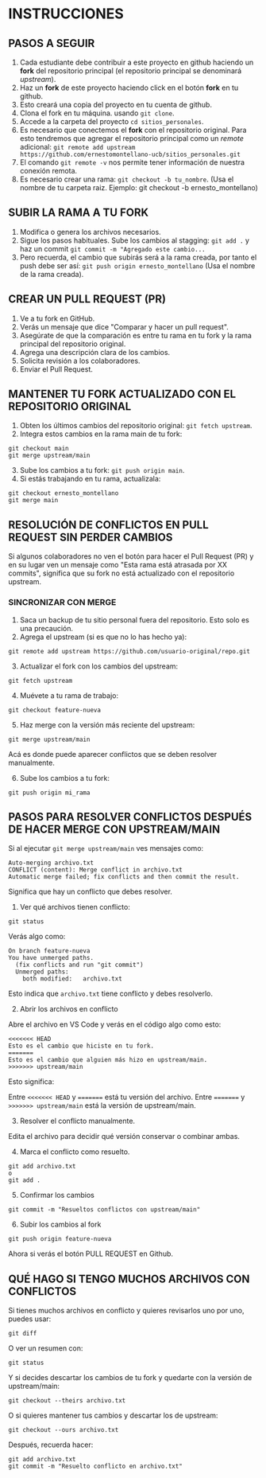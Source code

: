# INSTRUCCIONES

## PASOS A SEGUIR

1. Cada estudiante debe contribuir a este proyecto en github haciendo un **fork** del repositorio principal (el repositorio principal se denominará *upstream*).
2. Haz un **fork** de este proyecto haciendo click en el botón **fork** en tu github.
3. Esto creará una copia del proyecto en tu cuenta de github. 
4. Clona el fork en tu máquina. usando `git clone`.
2. Accede a la carpeta del proyecto `cd sitios_personales`.
3. Es necesario que conectemos el **fork** con el repositorio original. Para esto tendremos que agregar el repositorio principal como un *remote* adicional: `git remote add upstream https://github.com/ernestomontellano-ucb/sitios_personales.git`
4. El comando `git remote -v` nos permite tener información de nuestra conexión remota.
5. Es necesario crear una rama: `git checkout -b tu_nombre`.  (Usa el nombre de tu carpeta raiz. Ejemplo: git checkout -b  ernesto_montellano)

## SUBIR LA RAMA A TU FORK

1. Modifica o genera los archivos necesarios.
2. Sigue los pasos habituales. Sube los cambios al stagging: `git add .` y haz un commit `git commit -m "Agregado este cambio...`
3. Pero recuerda, el cambio que subirás será a la rama creada, por tanto el push debe ser así: `git push origin ernesto_montellano` (Usa el nombre de la rama creada).

## CREAR UN PULL REQUEST (PR)

1. Ve a tu fork en GitHub.
2. Verás un mensaje que dice "Comparar y hacer un pull request".
3. Asegúrate de que la comparación es entre tu rama en tu fork y la rama principal del repositorio original.
4. Agrega una descripción clara de los cambios.
5. Solicita revisión a los colaboradores.
6. Enviar el Pull Request.

## MANTENER TU FORK ACTUALIZADO CON EL REPOSITORIO ORIGINAL

1. Obten los últimos cambios del repositorio original: `git fetch upstream`.
2. Integra estos cambios en la rama main de tu fork:

```
git checkout main
git merge upstream/main
```
3. Sube los cambios a tu fork: `git push origin main`.
4. Si estás trabajando en tu rama, actualizala:
```
git checkout ernesto_montellano
git merge main
```

## RESOLUCIÓN DE CONFLICTOS EN PULL REQUEST SIN PERDER CAMBIOS

Si algunos colaboradores no ven el botón para hacer el Pull Request (PR) y en su lugar ven un mensaje como "Esta rama está atrasada por XX commits", significa que su fork no está actualizado con el repositorio upstream.

### SINCRONIZAR CON MERGE

1. Saca un backup de tu sitio personal fuera del repositorio. Esto solo es una precaución.
2. Agrega el upstream (si es que no lo has hecho ya):

````
git remote add upstream https://github.com/usuario-original/repo.git
````
3. Actualizar el fork con los cambios del upstream:

````
git fetch upstream
````
4. Muévete a tu rama de trabajo:

````
git checkout feature-nueva
````
5. Haz merge con la versión más reciente del upstream:
````
git merge upstream/main
````
Acá es donde puede aparecer conflictos que se deben resolver manualmente.

6. Sube los cambios a tu fork:

````
git push origin mi_rama
````

## PASOS PARA RESOLVER CONFLICTOS DESPUÉS DE HACER MERGE CON UPSTREAM/MAIN

Si al ejecutar ``git merge upstream/main`` ves mensajes como:

````
Auto-merging archivo.txt
CONFLICT (content): Merge conflict in archivo.txt
Automatic merge failed; fix conflicts and then commit the result.
````
Significa que hay un conflicto que debes resolver.

1. Ver qué archivos tienen conflicto:

````
git status
````
Verás algo como:

````
On branch feature-nueva
You have unmerged paths.
  (fix conflicts and run "git commit")
  Unmerged paths:
    both modified:   archivo.txt
````

Esto indica que ``archivo.txt`` tiene conflicto y debes resolverlo.

2. Abrir los archivos en conflicto

Abre el archivo en VS Code y verás en el código algo como esto:

````
<<<<<<< HEAD
Esto es el cambio que hiciste en tu fork.
=======
Esto es el cambio que alguien más hizo en upstream/main.
>>>>>>> upstream/main

````
Esto significa:

Entre ``<<<<<<< HEAD`` y ``=======`` está tu versión del archivo.
Entre ``=======`` y ``>>>>>>> upstream/main`` está la versión de upstream/main.

3. Resolver el conflicto manualmente.

Edita el archivo para decidir qué versión conservar o combinar ambas.

4. Marca el conflicto como resuelto.

````
git add archivo.txt
o
git add .
````
5. Confirmar los cambios

````
git commit -m "Resueltos conflictos con upstream/main"

````
6. Subir los cambios al fork

````
git push origin feature-nueva

````
Ahora si verás el botón PULL REQUEST en Github.

## QUÉ HAGO SI TENGO MUCHOS ARCHIVOS CON CONFLICTOS

Si tienes muchos archivos en conflicto y quieres revisarlos uno por uno, puedes usar:

````
git diff
````

O ver un resumen con:
````
git status
````
Y si decides descartar los cambios de tu fork y quedarte con la versión de upstream/main:


````
git checkout --theirs archivo.txt
````

O si quieres mantener tus cambios y descartar los de upstream:

````
git checkout --ours archivo.txt
````

Después, recuerda hacer:

````
git add archivo.txt
git commit -m "Resuelto conflicto en archivo.txt"

````

